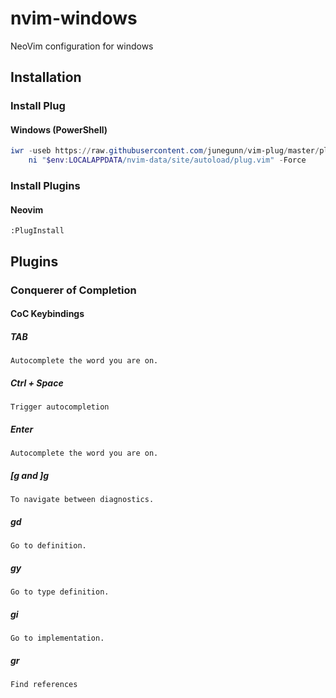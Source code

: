 # nvim-windows
NeoVim configuration for windows
## Installation
### Install Plug
#### Windows (PowerShell)

```powershell
iwr -useb https://raw.githubusercontent.com/junegunn/vim-plug/master/plug.vim |`
    ni "$env:LOCALAPPDATA/nvim-data/site/autoload/plug.vim" -Force
```

### Install Plugins
#### Neovim
```
:PlugInstall
```

## Plugins
### Conquerer of Completion
#### CoC Keybindings
##### TAB
    Autocomplete the word you are on.
##### Ctrl + Space
    Trigger autocompletion
##### Enter
    Autocomplete the word you are on.
##### \[g and \]g
    To navigate between diagnostics.
##### gd
    Go to definition.
##### gy
    Go to type definition.
##### gi
    Go to implementation.
##### gr
    Find references

    
    
